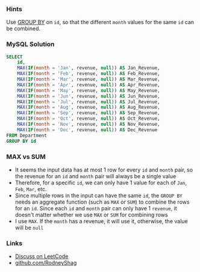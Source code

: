 ### Hints

Use [GROUP BY](https://www.w3schools.com/sql/sql_groupby.asp) on `id`, so that the different `month` values for the same `id` can be combined.

### MySQL Solution

```sql
SELECT
    id,
    MAX(IF(month = 'Jan', revenue, null)) AS Jan_Revenue,
    MAX(IF(month = 'Feb', revenue, null)) AS Feb_Revenue,
    MAX(IF(month = 'Mar', revenue, null)) AS Mar_Revenue,
    MAX(IF(month = 'Apr', revenue, null)) AS Apr_Revenue,
    MAX(IF(month = 'May', revenue, null)) AS May_Revenue,
    MAX(IF(month = 'Jun', revenue, null)) AS Jun_Revenue,
    MAX(IF(month = 'Jul', revenue, null)) AS Jul_Revenue,
    MAX(IF(month = 'Aug', revenue, null)) AS Aug_Revenue,
    MAX(IF(month = 'Sep', revenue, null)) AS Sep_Revenue,
    MAX(IF(month = 'Oct', revenue, null)) AS Oct_Revenue,
    MAX(IF(month = 'Nov', revenue, null)) AS Nov_Revenue,
    MAX(IF(month = 'Dec', revenue, null)) AS Dec_Revenue
FROM Department
GROUP BY id
```

### MAX vs SUM

- It seems the input data has at most 1 row for every `id` and `month` pair, so the revenue for an `id` and `month` pair will always be a single value
- Therefore, for a specific `id`, we can only have 1 value for each of `Jan`, `Feb`, `Mar`, etc.
- Since multiple rows in the input can have the same `id`, the `GROUP BY` needs an aggregate function (such as `MAX` or `SUM`) to combine the rows for an `id`. Since each `id` and `month` pair can only have 1 `revenue`, it doesn't matter whether we use `MAX` or `SUM` for combining rows
- I use `MAX`. If the `month` has a revenue, it will use it, otherwise, the value will be `null`

### Links

- [Discuss on LeetCode](https://leetcode.com/problems/reformat-department-table/discuss/393818)
- [github.com/RodneyShag](https://github.com/RodneyShag)
